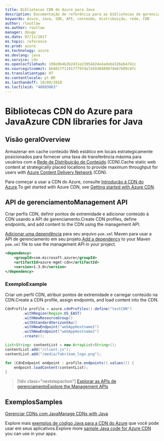 ```yaml
---
title: Bibliotecas CDN do Azure para Java
description: Documentação de referência para as bibliotecas de gerenciamento CDN de Java
keywords: Azure, Java, SDK, API, conteúdo, distribuição, rede, CDN
author: rloutlaw
ms.author: routlaw
manager: douge
ms.date: 07/11/2017
ms.topic: reference
ms.prod: azure
ms.technology: azure
ms.devlang: java
ms.service: cdn
ms.openlocfilehash: 199e9b4b2b2431e23954d24e4adeb4326eb4741c
ms.sourcegitcommit: b64017f119177f97da7a5930489874e67b09c0fc
ms.translationtype: HT
ms.contentlocale: pt-BR
ms.lasthandoff: 10/09/2018
ms.locfileid: "48893063"
---
```

# <a name="azure-cdn-libraries-for-java"></a><span data-ttu-id="d5df8-104">Bibliotecas CDN do Azure para Java</span><span class="sxs-lookup"><span data-stu-id="d5df8-104">Azure CDN libraries for Java</span></span>

## <a name="overview"></a><span data-ttu-id="d5df8-105">Visão geral</span><span class="sxs-lookup"><span data-stu-id="d5df8-105">Overview</span></span>

<span data-ttu-id="d5df8-106">Armazenar em cache conteúdo Web estático em locais estrategicamente posicionados para fornecer uma taxa de transferência máxima para usuários com a [Rede de Distribuição de Conteúdo](/azure/cdn/cdn-overview) (CDN).</span><span class="sxs-lookup"><span data-stu-id="d5df8-106">Cache static web content at strategically placed locations to provide maximum throughput for users with [Azure Content Delivery Network](/azure/cdn/cdn-overview) (CDN).</span></span>

<span data-ttu-id="d5df8-107">Para começar a usar a CDN do Azure, consulte [Introdução à CDN do Azure](/azure/cdn/cdn-create-new-endpoint).</span><span class="sxs-lookup"><span data-stu-id="d5df8-107">To get started with Azure CDN, see [Getting started with Azure CDN](/azure/cdn/cdn-create-new-endpoint).</span></span>

## <a name="management-api"></a><span data-ttu-id="d5df8-108">API de gerenciamento</span><span class="sxs-lookup"><span data-stu-id="d5df8-108">Management API</span></span>

<span data-ttu-id="d5df8-109">Criar perfis CDN, definir pontos de extremidade e adicionar conteúdo à CDN usando a API de gerenciamento.</span><span class="sxs-lookup"><span data-stu-id="d5df8-109">Create CDN profiles, define endpoints, and add content to the CDN using the management API.</span></span>

<span data-ttu-id="d5df8-110">[Adicionar uma dependência](https://maven.apache.org/guides/getting-started/index.html#How_do_I_use_external_dependencies) para seu arquivo `pom.xml` Maven para usar a API de gerenciamento em seu projeto.</span><span class="sxs-lookup"><span data-stu-id="d5df8-110">[Add a dependency](https://maven.apache.org/guides/getting-started/index.html#How_do_I_use_external_dependencies) to your Maven `pom.xml` file to use the management API in your project.</span></span>

```XML
<dependency>
    <groupId>com.microsoft.azure</groupId>
    <artifactId>azure-mgmt-cdn</artifactId>
    <version>1.3.0</version>
</dependency>
```   

### <a name="example"></a><span data-ttu-id="d5df8-111">Exemplo</span><span class="sxs-lookup"><span data-stu-id="d5df8-111">Example</span></span>

<span data-ttu-id="d5df8-112">Criar um perfil CDN, atribuir pontos de extremidade e carregar conteúdo na CDN.</span><span class="sxs-lookup"><span data-stu-id="d5df8-112">Create a CDN profile, assign endpoints, and load content into the CDN.</span></span>

```java
CdnProfile profile = azure.cdnProfiles().define("testCDN")
        .withRegion(Region.US_EAST)
        .withNewResourceGroup()
        .withStandardVerizonSku()
        .withNewEndpoint("webAppHostname1")
        .withNewEndpoint("webAppHostname2")
        .create();

List<String> contentList = new ArrayList<String>();
contentList.add("/client.js");
contentList.add("/media/fabrikam_logo.png");

for (CdnEndpoint endpoint : profile.endpoints().values()) {
    endpoint.loadContent(contentList);
}
```

> [!div class="nextstepaction"]
> [<span data-ttu-id="d5df8-113">Explorar as APIs de gerenciamento</span><span class="sxs-lookup"><span data-stu-id="d5df8-113">Explore the Management APIs</span></span>](/java/api/overview/azure/cdn/management)

## <a name="samples"></a><span data-ttu-id="d5df8-114">Exemplos</span><span class="sxs-lookup"><span data-stu-id="d5df8-114">Samples</span></span>

[<span data-ttu-id="d5df8-115">Gerenciar CDNs com Java</span><span class="sxs-lookup"><span data-stu-id="d5df8-115">Manage CDNs with Java</span></span>](https://github.com/Azure-Samples/cdn-java-manage-cdn)

<span data-ttu-id="d5df8-116">Explore mais [exemplos de código Java para a CDN do Azure](https://azure.microsoft.com/resources/samples/?platform=java&term=cdn) que você pode usar em seus aplicativos.</span><span class="sxs-lookup"><span data-stu-id="d5df8-116">Explore more [sample Java code for Azure CDN](https://azure.microsoft.com/resources/samples/?platform=java&term=cdn) you can use in your apps.</span></span>